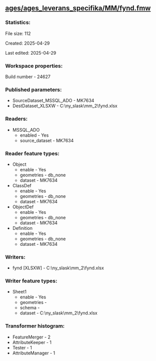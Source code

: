 ﻿## [ages/ages_leverans_specifika/MM/fynd.fmw](https://github.com/kicki58/kix_working_dir/blob/master/ages/ages_leverans_specifika/MM/fynd.fmw)

### Statistics:
File size: 112

Created: 2025-04-29

Last edited: 2025-04-29


### Workspace properties:
Build number    - 24627

### Published parameters:
*  SourceDataset_MSSQL_ADO    -   MK7634
*  DestDataset_XLSXW    -   C:\ny_slask\mm_2\fynd.xlsx

### Readers:
*  MSSQL_ADO
    * enabled    -  Yes
    * source_dataset    -   MK7634

### Reader feature types:
*  Object
    * enable - Yes
    * geometries - db_none
    * dataset - MK7634
*  ClassDef
    * enable - Yes
    * geometries - db_none
    * dataset - MK7634
*  ObjectDef
    * enable - Yes
    * geometries - db_none
    * dataset - MK7634
*  Definition
    * enable - Yes
    * geometries - db_none
    * dataset - MK7634


### Writers:
*  fynd [XLSXW]    -   C:\ny_slask\mm_2\fynd.xlsx

### Writer feature types:
*  Sheet1
    * enable - Yes
    * geometries - 
    * schema - 
    * dataset - C:\ny_slask\mm_2\fynd.xlsx

### Transformer histogram:
*  FeatureMerger    -   2
*  AttributeKeeper    -   1
*  Tester    -   1
*  AttributeManager    -   1

